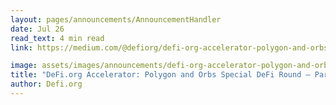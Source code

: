 ```yaml
---
layout: pages/announcements/AnnouncementHandler
date: Jul 26
read_text: 4 min read
link: https://medium.com/@defiorg/defi-org-accelerator-polygon-and-orbs-special-defi-round-participating-projects-announcement-d329232649f2

image: assets/images/announcements/defi-org-accelerator-polygon-and-orbs-special-defi-round-participating-projects-announcement.jpeg
title: "DeFi.org Accelerator: Polygon and Orbs Special DeFi Round — Participating Projects Announcement"
author: Defi.org
---
```


